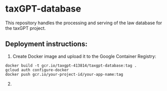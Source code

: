 # taxGPT-database

This repository handles the processing and serving of the law database for the taxGPT project.

## Deployment instructions:

1. Create Docker image and upload it to the Google Container Registry:
```
docker build -t gcr.io/taxgpt-413814/taxgpt-database:tag .
gcloud auth configure-docker
docker push gcr.io/your-project-id/your-app-name:tag
```
2. 